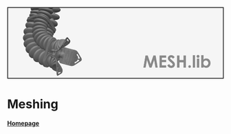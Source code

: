 <div align="center"> <img src="./src/mesh.png" width="650"> </div>

# Meshing 

[**Homepage**](https://bjcaasenbrood.github.io/SorotokiCode/)
